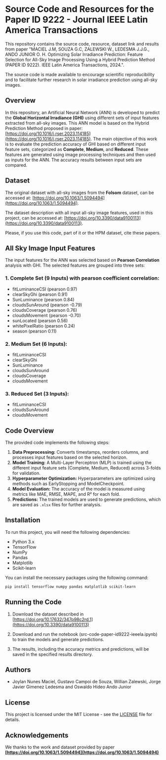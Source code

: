 
# Source Code and Resources for the Paper ID 9222 - Journal IEEE Latin America Transactions 

This repository contains the source code, resource, dataset link and results from paper "MACIEL J.M, SOUZA G.C, ZALEWSKI W., LEDESMA J.J.G., ANDO JUNIOR O. H. Optimizing Solar Irradiance Prediction: Feature Selection for All-Sky Image Processing Using a Hybrid Prediction Method (PAPER ID 9222). IEEE Latin America Transactions, 2024.". 

The source code is made available to encourage scientific reproducibility and to facilitate further research in solar irradiance prediction using all-sky images.

## Overview

In this repository, an Artificial Neural Network (ANN) is developed to predict the **Global Horizontal Irradiance (GHI)** using different sets of input features extracted from all-sky images. This ANN model is based on the Hybrid Prediction Method proposed in paper: [https://doi.org/10.1016/j.rser.2023.114185](https://doi.org/10.1016/j.rser.2023.114185). The main objective of this work is to evaluate the prediction accuracy of GHI based on different input feature sets, categorized as **Complete**, **Medium**, and **Reduced**. These features are generated using image processing techniques and then used as inputs for the ANN. The accuracy results between input sets are compared.

## Dataset

The original dataset with all-sky images from the **Folsom** dataset, can be accessed at: [https://doi.org/10.1063/1.5094494](https://doi.org/10.1063/1.5094494).

The dataset description with all input all-sky image features, used in this project,  can be accessed at: [https://doi.org/10.3390/data9100113](https://doi.org/10.3390/data9100113).

Please, if you use this code, part of it or the HPM dataset, cite these papers.

## All Sky Image Input Features

The input features for the ANN was selected based on **Pearson Correlation** analysis with GHI. The selected features are grouped into three sets:

### 1. Complete Set (9 Inputs) with pearson coefficient correlation:
- fitLuminanceCSI (pearson 0.97)
- clearSkyGhi (pearson 0.91)
- SunLuminance (pearson 0.84)
- cloudsSunAround (pearson -0.79)
- cloudsCoverage (pearson 0.76)
- cloudsMovement (pearson -0.70)
- sunLocated (pearson 0.56)
- whitePixelRatio (pearson 0.24)
- season (pearson 0.11)

### 2. Medium Set (6 Inputs):
- fitLuminanceCSI
- clearSkyGhi
- SunLuminance
- cloudsSunAround
- cloudsCoverage
- cloudsMovement

### 3. Reduced Set (3 Inputs):
- fitLuminanceCSI
- cloudsSunAround
- cloudsMovement

## Code Overview

The provided code implements the following steps:
1. **Data Preprocessing:** Converts timestamps, reorders columns, and processes input features based on the selected horizon.
2. **Model Training:** A Multi-Layer Perceptron (MLP) is trained using the different input feature sets (Complete, Medium, Reduced) across 3-folds for validation.
3. **Hyperparameter Optimization:** Hyperparameters are optimized using methods such as EarlyStopping and ModelCheckpoint.
4. **Model Evaluation:** The accuracy of the model is measured using metrics like MAE, RMSE, MAPE, and R² for each fold.
5. **Predictions:** The trained models are used to generate predictions, which are saved as `.xlsx` files for further analysis.

## Installation

To run this project, you will need the following dependencies:
- Python 3.x
- TensorFlow
- NumPy
- Pandas
- Matplotlib
- Scikit-learn

You can install the necessary packages using the following command:

```bash
pip install tensorflow numpy pandas matplotlib scikit-learn
```

## Running the Code

1. Download the dataset described in [https://doi.org/10.17632/347p98c2rd.1](https://doi.org/10.3390/data9100113) 

2. Download and run the notebook (src-code-paper-id9222-ieeela.ipynb) to train the models and generate predictions.

3. The results, including the accuracy metrics and predictions, will be saved in the specified results directory.

## Authors

- Joylan Nunes Maciel, Gustavo Campoi de Souza, Willian Zalewski, Jorge Javier Gimenez Ledesma and Oswaldo Hideo Ando Junior

## License

This project is licensed under the MIT License - see the [LICENSE](LICENSE) file for details.

## Acknowledgements

We thanks to the work and dataset provided by paper **[https://doi.org/10.1063/1.5094494](https://doi.org/10.1063/1.5094494)**
